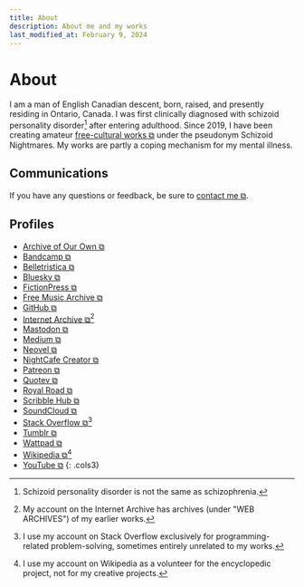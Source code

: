 ```yaml
---
title: About
description: About me and my works
last_modified_at: February 9, 2024
---
```


# About
I am a man of English Canadian descent, born, raised, and presently residing in Ontario, Canada. I was first clinically diagnosed with schizoid personality disorder[^1] after entering adulthood. Since 2019, I have been creating amateur <a href="https://freedomdefined.org/Definition" target="_blank">free-cultural works ⧉</a> under the pseudonym Schizoid Nightmares. My works are partly a coping mechanism for my mental illness.

[^1]: Schizoid personality disorder is not the same as schizophrenia.

## Communications
If you have any questions or feedback, be sure to <a href="https://tally.so/r/mOaDRp" target="_blank">contact me ⧉</a>.

## Profiles
- <a href="https://archiveofourown.org/users/schizoidnightmares/" target="_blank">Archive of Our Own ⧉</a>
- <a href="https://schizoidnightmares.bandcamp.com/" target="_blank">Bandcamp ⧉</a>
- <a href="https://belletristica.com/en/users/5706-schizoid-nightmares" target="_blank">Belletristica ⧉</a>
- <a href="https://bsky.app/profile/schizoidnightmares.com" target="_blank">Bluesky ⧉</a>
- <a href="https://www.fictionpress.com/~schizoidnightmares" target="_blank">FictionPress ⧉</a>
- <a href="https://freemusicarchive.org/music/schizoid-nightmares/" target="_blank">Free Music Archive ⧉</a>
- <a href="https://github.com/schizoidnightmares" target="_blank">GitHub ⧉</a>
- <a href="https://archive.org/details/@schizoid_nightmares" target="_blank">Internet Archive ⧉</a>[^2]
- <a href="https://mastodon.social/@schizoidnightmares" target="_blank">Mastodon ⧉</a>
- <a href="https://schizoidnightmares.medium.com/" target="_blank">Medium ⧉</a>
- <a href="https://neovel.io/user/66358/schizoid-nightmares" target="_blank">Neovel ⧉</a>
- <a href="https://creator.nightcafe.studio/u/schizoidnightmares" target="_blank">NightCafe Creator ⧉</a>
- <a href="https://www.patreon.com/schizoidnightmares" target="_blank">Patreon ⧉</a>
- <a href="https://www.quotev.com/schizoidnightmares" target="_blank">Quotev ⧉</a>
- <a href="https://www.royalroad.com/profile/357196" target="_blank">Royal Road ⧉</a>
- <a href="https://www.scribblehub.com/profile/125707/schizoidnightmares/" target="_blank">Scribble Hub ⧉</a>
- <a href="https://soundcloud.com/schizoidnightmares" target="_blank">SoundCloud ⧉</a>
- <a href="https://stackoverflow.com/users/21422760/schizoid-nightmares" target="_blank">Stack Overflow ⧉</a>[^3]
- <a href="https://schizoidnightmares.tumblr.com/" target="_blank">Tumblr ⧉</a>
- <a href="https://www.wattpad.com/user/schizoidnightmares" target="_blank">Wattpad ⧉</a>
- <a href="https://en.wikipedia.org/wiki/User:SchizoidNightmares" target="_blank">Wikipedia ⧉</a>[^4]
- <a href="https://www.youtube.com/@schizoidnightmares" target="_blank">YouTube ⧉</a>
{: .cols3}

[^2]: My account on the Internet Archive has archives (under "WEB ARCHIVES") of my earlier works.
[^3]: I use my account on Stack Overflow exclusively for programming-related problem-solving, sometimes entirely unrelated to my works.
[^4]: I use my account on Wikipedia as a volunteer for the encyclopedic project, not for my creative projects.